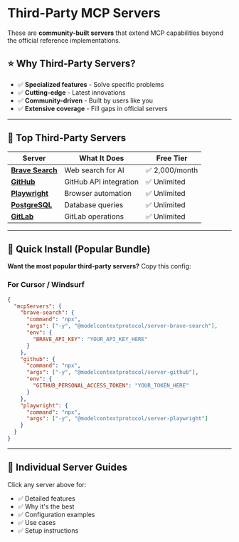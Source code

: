 # Third-Party MCP Servers

These are **community-built servers** that extend MCP capabilities beyond the official reference implementations.

## ⭐ Why Third-Party Servers?

- ✅ **Specialized features** - Solve specific problems
- ✅ **Cutting-edge** - Latest innovations
- ✅ **Community-driven** - Built by users like you
- ✅ **Extensive coverage** - Fill gaps in official servers

---

## 🌟 Top Third-Party Servers

| Server | What It Does | Free Tier |
|--------|--------------|-----------|
| **[Brave Search](brave-search.md)** | Web search for AI | ✅ 2,000/month |
| **[GitHub](github.md)** | GitHub API integration | ✅ Unlimited |
| **[Playwright](playwright.md)** | Browser automation | ✅ Unlimited |
| **[PostgreSQL](postgres.md)** | Database queries | ✅ Unlimited |
| **[GitLab](gitlab.md)** | GitLab operations | ✅ Unlimited |

---

## 🚀 Quick Install (Popular Bundle)

**Want the most popular third-party servers?** Copy this config:

### For Cursor / Windsurf
```json
{
  "mcpServers": {
    "brave-search": {
      "command": "npx",
      "args": ["-y", "@modelcontextprotocol/server-brave-search"],
      "env": {
        "BRAVE_API_KEY": "YOUR_API_KEY_HERE"
      }
    },
    "github": {
      "command": "npx",
      "args": ["-y", "@modelcontextprotocol/server-github"],
      "env": {
        "GITHUB_PERSONAL_ACCESS_TOKEN": "YOUR_TOKEN_HERE"
      }
    },
    "playwright": {
      "command": "npx",
      "args": ["-y", "@modelcontextprotocol/server-playwright"]
    }
  }
}
```

---

## 📖 Individual Server Guides

Click any server above for:
- ✅ Detailed features
- ✅ Why it's the best
- ✅ Configuration examples
- ✅ Use cases
- ✅ Setup instructions
